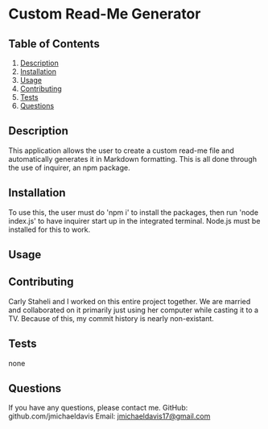 # Custom Read-Me Generator

## Table of Contents
1. [Description](#description)
2. [Installation](#installation)
3. [Usage](#usage)
4. [Contributing](#contributing)
5. [Tests](#tests)
6. [Questions](#questions)

## Description <a name="description"></a>
This application allows the user to create a custom read-me file and automatically generates it in Markdown formatting. This is all done through the use of inquirer, an npm package.

## Installation <a name="installation"></a>
To use this, the user must do 'npm i' to install the packages, then run 'node index.js' to have inquirer start up in the integrated terminal. Node.js must be installed for this to work.

## Usage <a name="usage"></a>


## Contributing <a name="contributing"></a>
Carly Staheli and I worked on this entire project together. We are married and collaborated on it primarily just using her computer while casting it to a TV. Because of this, my commit history is nearly non-existant.

## Tests <a name="tests"></a>
none

## Questions <a name="questions"></a>
If you have any questions, please contact me.
GitHub: github.com/jmichaeldavis
Email: jmichaeldavis17@gmail.com